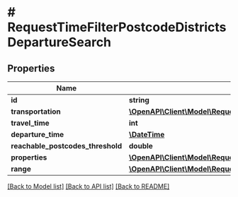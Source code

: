# # RequestTimeFilterPostcodeDistrictsDepartureSearch

## Properties

Name | Type | Description | Notes
------------ | ------------- | ------------- | -------------
**id** | **string** |  |
**transportation** | [**\OpenAPI\Client\Model\RequestTransportation**](RequestTransportation.md) |  |
**travel_time** | **int** |  |
**departure_time** | [**\DateTime**](\DateTime.md) |  |
**reachable_postcodes_threshold** | **double** |  |
**properties** | [**\OpenAPI\Client\Model\RequestTimeFilterPostcodeDistrictsProperty[]**](RequestTimeFilterPostcodeDistrictsProperty.md) |  |
**range** | [**\OpenAPI\Client\Model\RequestRangeFull**](RequestRangeFull.md) |  | [optional]

[[Back to Model list]](../../README.md#models) [[Back to API list]](../../README.md#endpoints) [[Back to README]](../../README.md)
